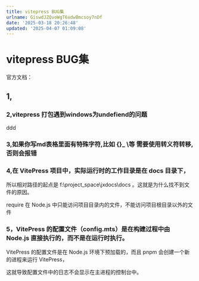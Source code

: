 ```yaml
---
title: vitepress BUG集
urlname: GiswdJZQvoWgT6xdwBmcsoy7nDf
date: '2025-03-18 20:26:48'
updated: '2025-04-07 01:09:08'
---
```

# vitepress BUG集
官方文档：
## 1,

### 2,vitepress 打包遇到windows为undefiend的问题
ddd
### 3,如果你写md表格里面有特殊字符,比如 {}_ \等 需要使用转义符转移,否则会报错

### 4,在 VitePress 项目中，实际运行时的工作目录是在 docs 目录下，
所以相对路径的起点是 f:\project_space\jxdocs\docs 。这就是为什么找不到文件的原因。

require 在 Node.js 中只能访问项目目录内的文件，不能访问项目根目录以外的文件
### 5，VitePress 的配置文件（config.mts）是在构建过程中由 Node.js 直接执行的，而不是在运行时执行。
VitePress 的配置文件是在 Node.js 环境下预加载的，而且 pnpm 会创建一个新的进程来运行 VitePress，

这就导致配置文件中的日志不会显示在主进程的控制台中。
